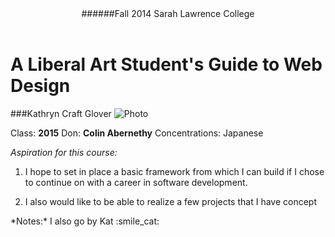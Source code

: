 <header>######Fall 2014 Sarah Lawrence College</header>

A Liberal Art Student's Guide to Web Design
======

###Kathryn Craft Glover
![Photo](url)

Class: **2015**
Don: **Colin Abernethy**
Concentrations: Japanese 

*Aspiration for this course:* 

1. I hope to set in place a basic framework from which I can build if I chose to continue on with a career in software development.

2. I also would like to be able to realize a few projects that I have concept

<footer>*Notes:*
I also go by Kat :smile_cat:</footer>

